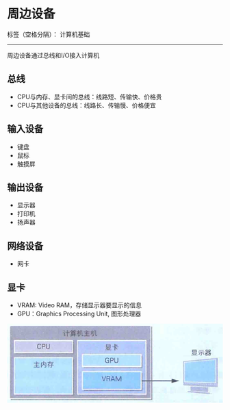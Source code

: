 # 周边设备

标签（空格分隔）： 计算机基础

---

周边设备通过总线和I/O接入计算机

## 总线

* CPU与内存、显卡间的总线：线路短、传输快、价格贵
* CPU与其他设备的总线：线路长、传输慢、价格便宜

## 输入设备

* 键盘
* 鼠标
* 触摸屏

## 输出设备

* 显示器
* 打印机
* 扬声器

## 网络设备

* 网卡

## 显卡

* VRAM: Video RAM，存储显示器要显示的信息
* GPU：Graphics Processing Unit, 图形处理器

![显卡](https://raw.githubusercontent.com/wchaochao/images/master/gitbook-computer-base/io-graphics-card.png)
